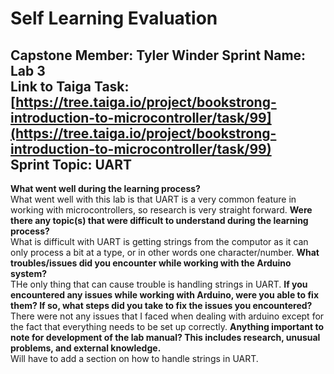 # Self Learning Evaluation

**Capstone Member:**	Tyler Winder
**Sprint Name:**		Lab 3  
**Link to Taiga Task:**	[https://tree.taiga.io/project/bookstrong-introduction-to-microcontroller/task/99](https://tree.taiga.io/project/bookstrong-introduction-to-microcontroller/task/99)  
**Sprint Topic:**		UART
---

**What went well during the learning process?**  
What went well with this lab is that UART is a very common feature in working with microcontrollers, so research is very straight forward.
**Were there any topic(s) that were difficult to understand during the learning process?**   
 What is difficult with UART is getting strings from the computor as it can only process a bit at a type, or in other words one character/number.
**What troubles/issues did you encounter while working with the Arduino system?**   
THe only thing that can cause trouble is handling strings in UART.
**If you encountered any issues while working with Arduino, were you able to fix them? If so, what steps did you take to fix the issues you encountered?**    
There were not any issues that I faced when dealing with arduino except for the fact that everything needs to be set up correctly.
**Anything important to note for development of the lab manual? This includes research, unusual problems, and external knowledge.**  
Will have to add a section on how to handle strings in UART.
